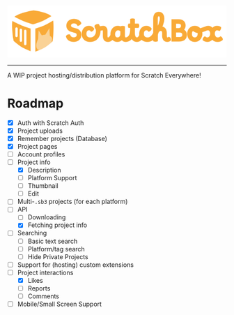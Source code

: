 <p align="center">
    <img alt="ScratchBox" src="public/scratchbox-logo-full.svg">
</p>

---

A WIP project hosting/distribution platform for Scratch Everywhere!

# Roadmap

- [x] Auth with Scratch Auth
- [x] Project uploads
- [x] Remember projects (Database)
- [x] Project pages
- [ ] Account profiles
- [ ] Project info
  - [x] Description
  - [ ] Platform Support
  - [ ] Thumbnail
  - [ ] Edit
- [ ] Multi-`.sb3` projects (for each platform)
- [ ] API
  - [ ] Downloading
  - [x] Fetching project info
- [ ] Searching
  - [ ] Basic text search
  - [ ] Platform/tag search
  - [ ] Hide Private Projects
- [ ] Support for (hosting) custom extensions
- [ ] Project interactions
  - [x] Likes
  - [ ] Reports
  - [ ] Comments
- [ ] Mobile/Small Screen Support
